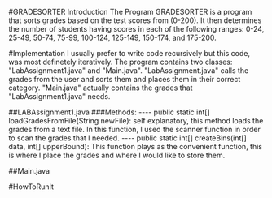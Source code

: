 #GRADESORTER Introduction
The Program GRADESORTER is a program that sorts grades based on the test scores from (0-200). It then determines the number of students having scores in each of the following ranges: 0-24, 25-49, 50-74, 75-99, 100-124, 125-149, 150-174, and 175-200. 

#Implementation
I usually prefer to write code recursively but this code, was most definetely iteratively. The program contains two classes: "LabAssignment1.java" and "Main.java". "LabAssignment.java" calls the grades from the user and sorts them and places them in their correct category. "Main.java" actually contains the grades that "LabAssignment1.java" needs. 

##LABAssignment1.java
###Methods: 
---- public static int[] loadGradesFromFile(String newFile): self explanatory, this method loads the grades from a text file. In this function, I used the scanner function in order to scan the grades that I needed. 
---- public static int[] createBins(int[] data, int[] upperBound): This function plays as the convenient function, this is where I place the grades and where I would like to store them. 


##Main.java


#HowToRunIt
